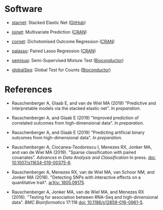 # Software

* [starnet](https://rauschenberger.github.io/starnet/): Stacked Elastic Net ([GitHub](https://github.com/rauschenberger/starnet))

* [joinet](https://rauschenberger.github.io/joinet/): Multivariate Prediction ([CRAN](https://cran.r-project.org/package=joinet))

* [cornet](https://rauschenberger.github.io/cornet/): Dichotomised Outcome Regression ([CRAN](https://cran.r-project.org/package=cornet))

* [palasso](https://rauschenberger.github.io/palasso/): Paired Lasso Regression ([CRAN](https://cran.r-project.org/package=palasso))

* [semisup](https://rauschenberger.github.io/semisup): Semi-Supervised Mixture Test ([Bioconductor](https://doi.org/10.18129/B9.bioc.semisup))

* [globalSeq](https://rauschenberger.github.io/globalSeq): Global Test for Counts ([Bioconductor](https://doi.org/10.18129/B9.bioc.globalSeq))

# References

* Rauschenberger A, Glaab E, and van de Wiel MA (2019) "Predictive and interpretable models via the stacked elastic net". *In preparation.*

* Rauschenberger A, and Glaab E (2019) "Improved prediction of correlated outcomes from high-dimensional data". *In preparation.*

* Rauschenberger A, and Glaab E (2019) "Predicting artificial binary outcomes from high-dimensional data". *In preparation.*

* Rauschenberger A, Ciocanea-Teodorescu I, Menezes RX, Jonker MA, and van de Wiel MA (2019). "Sparse classification with paired covariates”. *Advances in Data Analysis and Classification* In press. [doi: 10.1007/s11634-019-00375-6](https://doi.org/10.1007/s11634-019-00375-6).

* Rauschenberger A, Menezes RX, van de Wiel MA, van Schoor NM, and Jonker MA (2018). "Detecting SNPs with interactive effects on a quantitative trait". [arXiv: 1805.09175](https://arxiv.org/abs/1805.09175).

* Rauschenberger A, Jonker MA, van de Wiel MA, and Menezes RX (2016). "Testing for association between RNA-Seq and high-dimensional data". *BMC Bioinformatics* 17:118 [doi: 10.1186/s12859-016-0961-5](https://doi.org/10.1186/s12859-016-0961-5).
